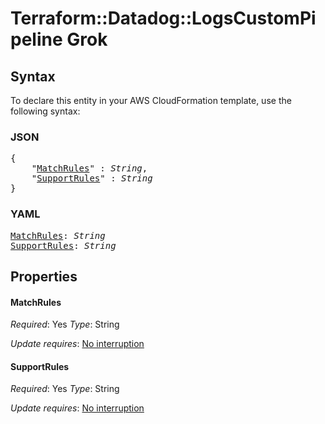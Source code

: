 # Terraform::Datadog::LogsCustomPipeline Grok

## Syntax

To declare this entity in your AWS CloudFormation template, use the following syntax:

### JSON

<pre>
{
    "<a href="#matchrules" title="MatchRules">MatchRules</a>" : <i>String</i>,
    "<a href="#supportrules" title="SupportRules">SupportRules</a>" : <i>String</i>
}
</pre>

### YAML

<pre>
<a href="#matchrules" title="MatchRules">MatchRules</a>: <i>String</i>
<a href="#supportrules" title="SupportRules">SupportRules</a>: <i>String</i>
</pre>

## Properties

#### MatchRules

_Required_: Yes
_Type_: String

_Update requires_: [No interruption](https://docs.aws.amazon.com/AWSCloudFormation/latest/UserGuide/using-cfn-updating-stacks-update-behaviors.html#update-no-interrupt)

#### SupportRules

_Required_: Yes
_Type_: String

_Update requires_: [No interruption](https://docs.aws.amazon.com/AWSCloudFormation/latest/UserGuide/using-cfn-updating-stacks-update-behaviors.html#update-no-interrupt)

